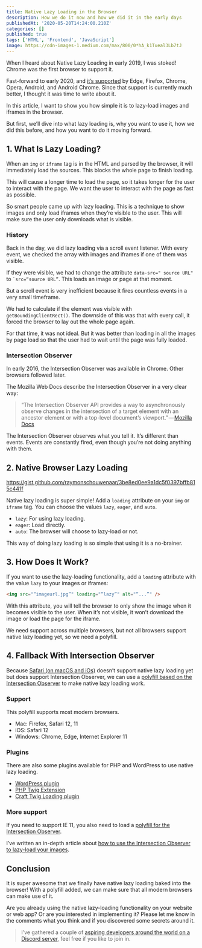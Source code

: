 ```yaml
---
title: Native Lazy Loading in the Browser
description: How we do it now and how we did it in the early days
publishedAt: '2020-05-20T14:24:00.210Z'
categories: []
published: true
tags: ['HTML', 'Frontend', 'JavaScript']
image: https://cdn-images-1.medium.com/max/800/0*hA_k1Tueal3Lb7tJ
---
```


When I heard about Native Lazy Loading in early 2019, I was stoked! Chrome was the first browser to support it.

Fast-forward to early 2020, and [it’s supported](https://caniuse.com/#feat=loading-lazy-attr) by Edge, Firefox, Chrome, Opera, Android, and Android Chrome. Since that support is currently much better, I thought it was time to write about it.

In this article, I want to show you how simple it is to lazy-load images and iframes in the browser.

But first, we’ll dive into what lazy loading is, why you want to use it, how we did this before, and how you want to do it moving forward.

## 1\. What Is Lazy Loading?

When an `img` or `iframe` tag is in the HTML and parsed by the browser, it will immediately load the sources. This blocks the whole page to finish loading.

This will cause a longer time to load the page, so it takes longer for the user to interact with the page. We want the user to interact with the page as fast as possible.

So smart people came up with lazy loading. This is a technique to show images and only load iframes when they’re visible to the user. This will make sure the user only downloads what is visible.

### History

Back in the day, we did lazy loading via a scroll event listener. With every event, we checked the array with images and iframes if one of them was visible.

If they were visible, we had to change the attribute `data-src=" source URL"` to `` `src=“source URL” ``. This loads an image or page at that moment.

But a scroll event is very inefficient because it fires countless events in a very small timeframe.

We had to calculate if the element was visible with `getBoundingClientRect()`. The downside of this was that with every call, it forced the browser to lay out the whole page again.

For that time, it was not ideal. But it was better than loading in all the images by page load so that the user had to wait until the page was fully loaded.

### Intersection Observer

In early 2016, the Intersection Observer was available in Chrome. Other browsers followed later.

The Mozilla Web Docs describe the Intersection Observer in a very clear way:

> “The Intersection Observer API provides a way to asynchronously observe changes in the intersection of a target element with an ancestor element or with a top-level document’s viewport.” — [Mozilla Docs](https://developer.mozilla.org/en-US/docs/Web/API/Intersection_Observer_API)

The Intersection Observer observes what you tell it. It’s different than events. Events are constantly fired, even though you’re not doing anything with them.

## 2\. Native Browser Lazy Loading

https://gist.github.com/raymonschouwenaar/3be8ed0ee9a1dc5f0397bffb815c441f

Native lazy loading is super simple! Add a `loading` attribute on your `img` or `iframe` tag. You can choose the values `lazy`, `eager`, and `auto`.

-   `lazy`: For using lazy loading.
-   `eager`: Load directly.
-   `auto`: The browser will choose to lazy-load or not.

This way of doing lazy loading is so simple that using it is a no-brainer.

## 3\. How Does It Work?

If you want to use the lazy-loading functionality, add a `loading` attribute with the value `lazy` to your images or iframes:

```html
<img src="“imageurl.jpg”" loading="“lazy”" alt="“...”" />
```

With this attribute, you will tell the browser to only show the image when it becomes visible to the user. When it’s not visible, it won’t download the image or load the page for the iframe.

We need support across multiple browsers, but not all browsers support native lazy loading yet, so we need a polyfill.

## 4\. Fallback With Intersection Observer

Because [Safari (on macOS and iOs)](https://caniuse.com/#feat=intersectionobserver) doesn’t support native lazy loading yet but does support Intersection Observer, we can use a [polyfill based on the Intersection Observer](https://github.com/mfranzke/loading-attribute-polyfill) to make native lazy loading work.

### Support

This polyfill supports most modern browsers.

-   Mac: Firefox, Safari 12, 11
-   iOS: Safari 12
-   Windows: Chrome, Edge, Internet Explorer 11

### Plugins

There are also some plugins available for PHP and WordPress to use native lazy loading.

-   [WordPress plugin](https://wordpress.org/plugins/native-lazyload-polyfill/)
-   [PHP Twig Extension](https://github.com/tim-thaler/twig-loading-lazy)
-   [Craft Twig Loading plugin](https://github.com/tim-thaler/craft-twig-loading-lazy)

### More support

If you need to support IE 11, you also need to load a [polyfill for the Intersection Observer](https://github.com/w3c/IntersectionObserver/tree/master/polyfill).

I’ve written an in-depth article about [how to use the Intersection Observer to lazy-load your images](https://medium.com/better-programming/lazy-loading-images-with-the-intersection-observer-e8ad57a1682c).

## Conclusion

It is super awesome that we finally have native lazy loading baked into the browser! With a polyfill added, we can make sure that all modern browsers can make use of it.

Are you already using the native lazy-loading functionality on your website or web app? Or are you interested in implementing it? Please let me know in the comments what you think and if you discovered some secrets around it.

> I’ve gathered a couple of [aspiring developers around the world on a Discord server](https://mailchi.mp/fb82491d03f8/dev-by-rayray-discord-community), feel free if you like to join in.
